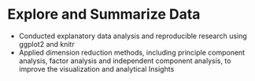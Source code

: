 # Explore and Summarize Data

* Conducted explanatory data analysis and reproducible research using ggplot2 and knitr
* Applied dimension reduction methods, including principle component analysis, factor analysis and independent component analysis, to improve the visualization and  analytical Insights
